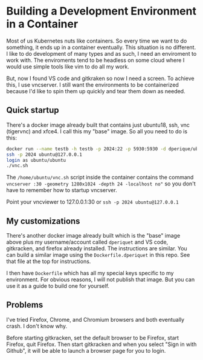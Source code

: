 # Building a Development Environment in a Container

Most of us Kubernetes nuts like containers.  So every time we want to do something, it ends
up in a container eventually.  This situation is no different.  I like to do development
of many types and as such, I need an enviroment to work with. The enviroments tend to be
headless on some cloud where I would use simple tools like vim to do all my work.

But, now I found VS code and gitkraken so now I need a screen.  To achieve this, I use
vncserver.  I still want the environments to be containerized because I'd like to spin them
up quickly and tear them down as needed.

## Quick startup

There's a docker image already built that contains just ubuntu18, ssh, vnc (tigervnc) and xfce4.
I call this my "base" image.  So all you need to do is this:

```bash
docker run --name testb -h testb -p 2024:22 -p 5930:5930 -d dperique/ubuntu18-vnc-xfce4-ssh:v1
ssh -p 2024 ubuntu@127.0.0.1
login as ubuntu/ubuntu
./vnc.sh
```

The `/home/ubuntu/vnc.sh` script inside the container contains the command
`vncserver :30 -geometry 1280x1024 -depth 24 -localhost no"` so you don't have to remember how to
startup vncserver.

Point your vncviewer to 127.0.0.1:30 or `ssh -p 2024 ubuntu@127.0.0.1`

## My customizations

There's another docker image already built which is the "base" image above plus my username/account called
`dperiquet` and VS code, gitkracken, and firefox already installed.  The instructions are similar.  You can
build a similar image using the `Dockerfile.dperiquet` in this repo.  See that file at the top for instructions.

I then have `Dockerfile` which has all my special keys specific to my environment.  For obvious reasons, I
will not publish that image.  But you can use it as a guide to build one for yourself.

## Problems

I've tried Firefox, Chrome, and Chromium browsers and both eventually crash.  I don't know why.

Before starting gitkracken, set the default browser to be Firefox, start Firefox, quit Firefox.  Then
start gitkracken and when you select "Sign in with Github", it will be able to launch a browser page for
you to login.
